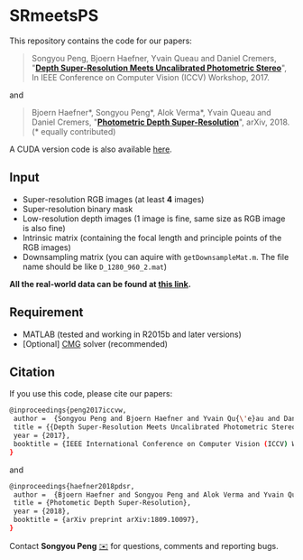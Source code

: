 # SRmeetsPS

This repository contains the code for our papers:  
> Songyou Peng, Bjoern Haefner, Yvain Queau and Daniel Cremers, "**[Depth Super-Resolution Meets Uncalibrated Photometric Stereo](https://arxiv.org/abs/1708.00411)**", In IEEE Conference on Computer Vision (ICCV) Workshop, 2017.

and 

> Bjoern Haefner*, Songyou Peng*, Alok Verma*, Yvain Queau and Daniel Cremers, "**[Photometric Depth Super-Resolution](https://arxiv.org/abs/1809.10097)**", arXiv, 2018. (* equally contributed)

A CUDA version code is also available [here](https://github.com/nihalsid/SRmeetsPS-CUDA).

## Input
* Super-resolution RGB images (at least **4** images)
* Super-resolution binary mask
* Low-resolution depth images (1 image is fine, same size as RGB image is also fine)
* Intrinsic matrix (containing the focal length and principle points of the RGB images)
* Downsampling matrix (you can aquire with ``getDownsampleMat.m``. The file name should be like ``D_1280_960_2.mat``)

**All the real-world data can be found at [this link](https://vision.in.tum.de/data/datasets/photometricdepthsr).**

## Requirement
* MATLAB (tested and working in R2015b and later versions)
* [Optional] [CMG](http://www.cs.cmu.edu/~jkoutis/cmg.html) solver (recommended)


## Citation
If you use this code, please cite our papers:
```sh
@inproceedings{peng2017iccvw,
 author =  {Songyou Peng and Bjoern Haefner and Yvain Qu{\'e}au and Daniel Cremers},
 title = {{Depth Super-Resolution Meets Uncalibrated Photometric Stereo}},
 year = {2017},
 booktitle = {IEEE International Conference on Computer Vision (ICCV) Workshop},
}
```
and
```sh
@inproceedings{haefner2018pdsr,
 author =  {Bjoern Haefner and Songyou Peng and Alok Verma and Yvain Qu{\'e}au and Daniel Cremers},
 title = {Photometic Depth Super-Resolution},
 year = {2018},
 booktitle = {arXiv preprint arXiv:1809.10097},
}
```
Contact **Songyou Peng** [:envelope:](mailto:psy920710@gmail.com) for questions, comments and reporting bugs.
